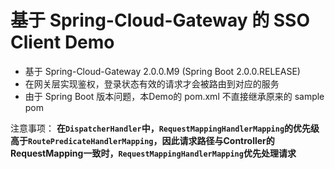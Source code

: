 # 基于 Spring-Cloud-Gateway 的 SSO Client Demo

* 基于 Spring-Cloud-Gateway 2.0.0.M9 (Spring Boot 2.0.0.RELEASE)
* 在网关层实现鉴权，登录状态有效的请求才会被路由到对应的服务
* 由于 Spring Boot 版本问题，本Demo的 pom.xml 不直接继承原来的 sample pom

注意事项：
**在`DispatcherHandler`中，`RequestMappingHandlerMapping`的优先级高于`RoutePredicateHandlerMapping`，因此请求路径与Controller的RequestMapping一致时，`RequestMappingHandlerMapping`优先处理请求**